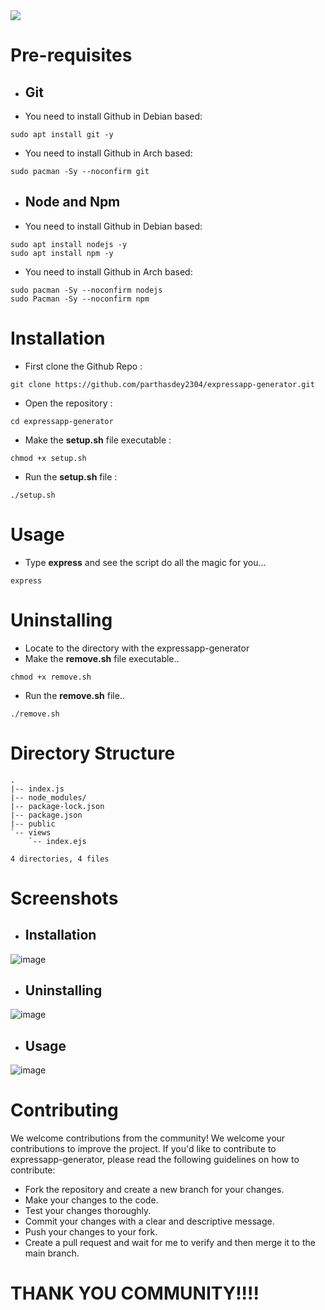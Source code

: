 <img src="https://capsule-render.vercel.app/api?type=waving&color=auto&height=280&width=100%&section=header&text=ExpressApp%20Generator&fontColor=ffffff&fontAlignY=38&desc=Create%20Express%20Apps%20with%20Ease!&descAlignY=58&descAlign=77"/>
<!--
<div align="center" style="display: flex; align-items: center;">
    <img src="https://media.zeemly.com/zeemly/product/expressjs.png" height="70px" width="70px">
    <img src="https://hunvikran.com/cf913722-c61b-409c-a33f-f0fddcd9304b.png" height="70px" width="70px" style="background-color: #fff; border-radius: 50px">
</div>
<h1 align="center">ExpressApp Generator</h1>
This is a script to easily make express app on linux with one command!!
-->


# Pre-requisites
+ ## Git
+ You need to install Github in Debian based: 
```
sudo apt install git -y
```

+ You need to install Github in Arch based:
```
sudo pacman -Sy --noconfirm git
```

+ ## Node and Npm
+ You need to install Github in Debian based: 
```
sudo apt install nodejs -y
sudo apt install npm -y
```

+ You need to install Github in Arch based:
```
sudo pacman -Sy --noconfirm nodejs
sudo Pacman -Sy --noconfirm npm
```


# Installation
+ First clone the Github Repo :
```
git clone https://github.com/parthasdey2304/expressapp-generator.git
```

+ Open the repository :
```
cd expressapp-generator
```

+ Make the **setup.sh** file executable :
```
chmod +x setup.sh
```

+ Run the **setup.sh** file :
```
./setup.sh
```

# Usage
+ Type **express** and see the script do all the magic for you...
```
express
```

# Uninstalling
+ Locate to the directory with the expressapp-generator
+ Make the **remove.sh** file executable..
```
chmod +x remove.sh
```
+ Run the **remove.sh** file..
```
./remove.sh
```

# Directory Structure
```
.
|-- index.js
|-- node_modules/
|-- package-lock.json
|-- package.json
|-- public
`-- views
    `-- index.ejs

4 directories, 4 files
```
# Screenshots
+ ## Installation
![image](https://github.com/parthasdey2304/expressapp-generator/assets/131694386/3cdc3633-37f2-4471-8054-214714a66102)

+ ## Uninstalling
![image](https://github.com/parthasdey2304/expressapp-generator/assets/131694386/97c493df-b6cb-4cbe-96ad-cdf3c44457f5)

+ ## Usage
![image](https://github.com/parthasdey2304/expressapp-generator/assets/131694386/fdf6db08-ab1a-409f-9b90-a10ad1c8996f)



# Contributing
We welcome contributions from the community! We welcome your contributions to improve the project. If you'd like to contribute to expressapp-generator, please read the following guidelines on how to contribute:
+ Fork the repository and create a new branch for your changes.
+ Make your changes to the code.
+ Test your changes thoroughly.
+ Commit your changes with a clear and descriptive message.
+ Push your changes to your fork.
+ Create a pull request and wait for me to verify and then merge it to the main branch.

# THANK YOU COMMUNITY!!!!
 
